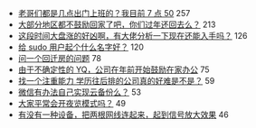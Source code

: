 - [老哥们都是几点出门上班的？我目前 7 点 50](https://www.v2ex.com/t/742058) 257
- [大部分地区都不鼓励回家了吧，你们过年还回去么？](https://www.v2ex.com/t/742124) 213
- [这段时间大盘涨的好凶啊，有大佬分析一下现在还能入手吗？](https://www.v2ex.com/t/742063) 126
- [给 sudo 用户起个什么名字好？](https://www.v2ex.com/t/742093) 120
- [问一个回迁房的问题](https://www.v2ex.com/t/742048) 78
- [由于不确定性的 YQ，公司在年前开始鼓励在家办公](https://www.v2ex.com/t/742205) 75
- [找一个注重能力 学历往后排的公司真的好难是不是？](https://www.v2ex.com/t/742189) 59
- [微信有办法自己实现云备份么？](https://www.v2ex.com/t/742178) 53
- [大家平常会开夜览模式吗？](https://www.v2ex.com/t/742056) 49
- [有没有一种设备，把两根网线连起来，起到信号放大效果](https://www.v2ex.com/t/742084) 46
